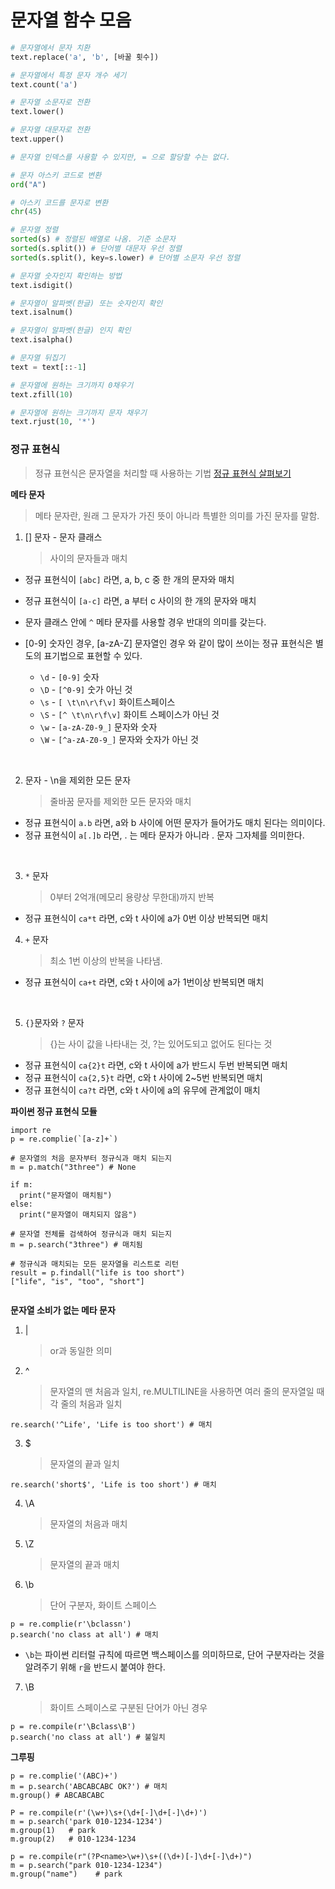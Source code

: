 # 문자열 함수 모음

```python
# 문자열에서 문자 치환
text.replace('a', 'b', [바꿀 횟수])

# 문자열에서 특정 문자 개수 세기
text.count('a')

# 문자열 소문자로 전환
text.lower()

# 문자열 대문자로 전환
text.upper()

# 문자열 인덱스를 사용할 수 있지만, = 으로 할당할 수는 없다.

# 문자 아스키 코드로 변환
ord("A")

# 아스키 코드를 문자로 변환
chr(45)

# 문자열 정렬
sorted(s) # 정렬된 배열로 나옴. 기준 소문자
sorted(s.split()) # 단어별 대문자 우선 정렬
sorted(s.split(), key=s.lower) # 단어별 소문자 우선 정렬

# 문자열 숫자인지 확인하는 방법
text.isdigit()

# 문자열이 알파벳(한글) 또는 숫자인지 확인
text.isalnum()

# 문자열이 알파벳(한글) 인지 확인
text.isalpha()

# 문자열 뒤집기
text = text[::-1]

# 문자열에 원하는 크기까지 0채우기
text.zfill(10)

# 문자열에 원하는 크기까지 문자 채우기
text.rjust(10, '*')

```

### 정규 표현식

> 정규 표현식은 문자열을 처리할 때 사용하는 기법
> [정규 표현식 살펴보기](https://wikidocs.net/1642)

**메타 문자**

> 메타 문자란, 원래 그 문자가 가진 뜻이 아니라 특별한 의미를 가진 문자를 말함.

1. [] 문자 - 문자 클래스
   > 사이의 문자들과 매치

- 정규 표현식이 `[abc]` 라면, a, b, c 중 한 개의 문자와 매치
- 정규 표현식이 `[a-c]` 라면, a 부터 c 사이의 한 개의 문자와 매치
- 문자 클래스 안에 `^` 메타 문자를 사용할 경우 반대의 의미를 갖는다.

- [0-9] 숫자인 경우, [a-zA-Z] 문자열인 경우 와 같이 많이 쓰이는 정규 표현식은 별도의 표기법으로 표현할 수 있다.
  - `\d` - `[0-9]` 숫자
  - `\D` - `[^0-9]` 숫가 아닌 것
  - `\s` - `[ \t\n\r\f\v]` 화이트스페이스
  - `\S` - `[^ \t\n\r\f\v]` 화이트 스페이스가 아닌 것
  - `\w` - `[a-zA-Z0-9_]` 문자와 숫자
  - `\W` - `[^a-zA-Z0-9_]` 문자와 숫자가 아닌 것

<br>

2. 문자 - \n을 제외한 모든 문자
   > 줄바꿈 문자를 제외한 모든 문자와 매치

- 정규 표현식이 `a.b` 라면, a와 b 사이에 어떤 문자가 들어가도 매치 된다는 의미이다.
- 정규 표현식이 `a[.]b` 라면, . 는 메타 문자가 아니라 . 문자 그자체를 의미한다.

<br>

3. `*` 문자

   > 0부터 2억개(메모리 용량상 무한대)까지 반복

- 정규 표현식이 `ca*t` 라면, c와 t 사이에 a가 0번 이상 반복되면 매치

4. `+` 문자
   > 최소 1번 이상의 반복을 나타냄.

- 정규 표현식이 `ca+t` 라면, c와 t 사이에 a가 1번이상 반복되면 매치

<br>

5. `{}`문자와 `?` 문자
   > {}는 사이 값을 나타내는 것, ?는 있어도되고 없어도 된다는 것

- 정규 표현식이 `ca{2}t` 라면, c와 t 사이에 a가 반드시 두번 반복되면 매치
- 정규 표현식이 `ca{2,5}t` 라면, c와 t 사이에 2~5번 반복되면 매치
- 정규 표현식이 `ca?t` 라면, c와 t 사이에 a의 유무에 관계없이 매치

**파이썬 정규 표현식 모듈**

```
import re
p = re.complie(`[a-z]+`)

# 문자열의 처음 문자부터 정규식과 매치 되는지
m = p.match("3three") # None

if m:
  print("문자열이 매치됨")
else:
  print("문자열이 매치되지 않음")

# 문자열 전체를 검색하여 정규식과 매치 되는지
m = p.search("3three") # 매치됨

# 정규식과 매치되는 모든 문자열을 리스트로 리턴
result = p.findall("life is too short")
["life", "is", "too", "short"]


```

**문자열 소비가 없는 메타 문자**

1. |

   > or과 동일한 의미

2. ^
   > 문자열의 맨 처음과 일치, re.MULTILINE을 사용하면 여러 줄의 문자열일 때 각 줄의 처음과 일치

```
re.search('^Life', 'Life is too short') # 매치
```

3. $
   > 문자열의 끝과 일치

```
re.search('short$', 'Life is too short') # 매치
```

4. \A

   > 문자열의 처음과 매치

5. \Z

   > 문자열의 끝과 매치

6. \b
   > 단어 구분자, 화이트 스페이스

```
p = re.complie(r'\bclassn')
p.search('no class at all') # 매치
```

- `\b`는 파이썬 리터럴 규칙에 따르면 백스페이스를 의미하므로, 단어 구분자라는 것을 알려주기 위해 `r`을 반드시 붙여야 한다.

7. \B
   > 화이트 스페이스로 구분된 단어가 아닌 경우

```
p = re.compile(r'\Bclass\B')
p.search('no class at all') # 불일치
```

**그루핑**

```
p = re.complie('(ABC)+')
m = p.search('ABCABCABC OK?') # 매치
m.group() # ABCABCABC

P = re.compile(r'(\w+)\s+(\d+[-]\d+[-]\d+)')
m = p.search('park 010-1234-1234')
m.group(1)   # park
m.group(2)   # 010-1234-1234

p = re.compile(r"(?P<name>\w+)\s+((\d+)[-]\d+[-]\d+)")
m = p.search("park 010-1234-1234")
m.group("name")    # park

```
